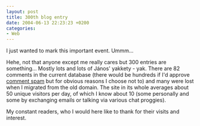 ```yaml
---
layout: post
title: 300th blog entry
date: 2004-06-13 22:23:23 +0200
categories:
- Web
---
```

I just wanted to mark this important event. Ummm...

Hehe, not that anyone except me really cares but 300 entries are something... Mostly lots and lots of J&aacute;nos' yakkety - yak. There are 82 comments in the current database (there would be hundreds if I'd approve <a href="http://www.rusiczki.net/blog/archives/2004/06/07/hello_there">comment spam</a> but for obvious reasons I choose not to) and many were lost when I migrated from the old domain. The site in its whole averages about 50 unique visitors per day, of which I know about 10 (some personally and some by exchanging emails or talking via various chat proggies).

My constant readers, who I would here like to thank for their visits and interest.
